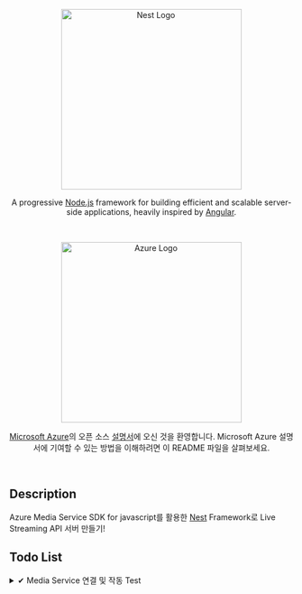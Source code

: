 <p align="center">
  <a href="http://nestjs.com/" target="blank"><img src="https://nestjs.com/img/logo_text.svg" width="320" alt="Nest Logo" /></a>
</p>

  
  <p align="center">A progressive <a href="http://nodejs.org" target="blank">Node.js</a> framework for building efficient and scalable server-side applications, heavily inspired by <a href="https://angular.io" target="blank">Angular</a>.</p>
    <p align="center">

<br>
<p align="center">
  <a href="https://azure.microsoft.com/ko-kr/" target="blank"><img src="https://upload.wikimedia.org/wikipedia/commons/thumb/a/a8/Microsoft_Azure_Logo.svg/800px-Microsoft_Azure_Logo.svg.png" width="320", alt="Azure Logo"></a>
</p>
<p align="center">
<a href="https://azure.microsoft.com/" target="blank">Microsoft Azure</a>의 오픈 소스 <a href="https://docs.microsoft.com/azure", target="blank">설명서</a>에 오신 것을 환영합니다. Microsoft Azure 설명서에 기여할 수 있는 방법을 이해하려면 이 README 파일을 살펴보세요.
</p>
<br>

## Description

Azure Media Service SDK for javascript를 활용한 [Nest](https://github.com/nestjs/nest) Framework로 Live Streaming API 서버 만들기!


## Todo List
<details>
    <summary>✔ Media Service 연결 및 작동 Test</summary>

- API 나누기
  - [x] Init
    - [x] Azure Credentail 획득
    - [x] Media Service 연결
    - [x] Live Event 확인 및 생성
    - [x] Asset 확인 및 생성
    - [x] Live Output 확인 및 생성
    - [x] Streaming Locator 확인 및 생성
    - [x] Streaming End Point 확인 및 생성
    - [ ] 시작되고있는 경우 종료해줄것

  - [x] Start
    - [x] Live Event 시작
    - [x] Live Output 시작
    - [x] Streaming End Point 시작

  - [x] Stop
    - [x] Streaming End Point 종료
    - [x] Live Output 종료
      - live event 종료시 자동으로 stop
    - [x] Live Event 종료

  - [ ] Remove
    - [ ] Live Event 확인 및 제거
    - [ ] Asset 확인 및 제거
    - [ ] Live Output 확인 및 제거
    - [ ] Streaming Locator 확인 및 제거
    - [ ] Streaming End Point 확인 및 제거
</deatils>

